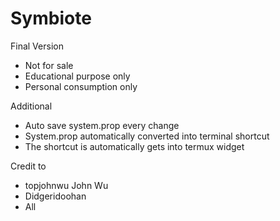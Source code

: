 # Symbiote


Final Version

- Not for sale
- Educational purpose only
- Personal consumption only

Additional

- Auto save system.prop every change
- System.prop automatically converted into terminal shortcut
- The shortcut is automatically gets into termux widget

Credit to

- topjohnwu John Wu
- Didgeridoohan
- All
